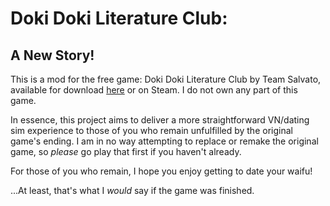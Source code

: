 # Doki Doki Literature Club:
## A New Story!

This is a mod for the free game: Doki Doki Literature Club by Team Salvato, available for download [here](http://ddlc.moe/) or on Steam. I do not own any part of this game.

In essence, this project aims to deliver a more straightforward VN/dating sim experience to those of you who remain unfulfilled by the original game's ending.
I am in no way attempting to replace or remake the original game, so *please* go play that first if you haven't already.

For those of you who remain, I hope you enjoy getting to date your waifu!

...At least, that's what I *would* say if the game was finished.